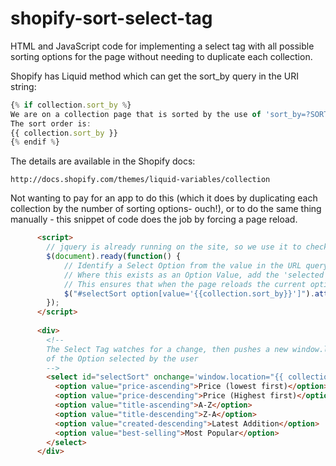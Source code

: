 shopify-sort-select-tag
=======================

HTML and JavaScript code for implementing a select tag with all possible sorting options for the page without needing to duplicate each collection.

Shopify has Liquid method which can get the sort_by query in the URI string:

``` javascript
{% if collection.sort_by %}
We are on a collection page that is sorted by the use of 'sort_by=?SORT-ORDER' in the URL.
The sort order is:
{{ collection.sort_by }}
{% endif %}
```
The details are available in the Shopify docs:
```
http://docs.shopify.com/themes/liquid-variables/collection
```

Not wanting to pay for an app to do this (which it does by duplicating each collection by the number of sorting options- ouch!), or to do the same thing manually - this snippet of code does the job by forcing a page reload.

```html
      <script>
        // jquery is already running on the site, so we use it to check the document is ready
        $(document).ready(function() {
            // Identify a Select Option from the value in the URL query text
            // Where this exists as an Option Value, add the 'selected' attribute to the Option
            // This ensures that when the page reloads the current option will be showing
            $("#selectSort option[value='{{collection.sort_by}}']").attr('selected', true);
        });
      </script>
    
      <div>
        <!-- 
        The Select Tag watches for a change, then pushes a new window.location using the value
        of the Option selected by the user
        -->
        <select id="selectSort" onchange='window.location="{{ collection.url }}?sort_by=" + this.value'>
          <option value="price-ascending">Price (lowest first)</option>
          <option value="price-descending">Price (Highest first)</option>
          <option value="title-ascending">A-Z</option>
          <option value="title-descending">Z-A</option>
          <option value="created-descending">Latest Addition</option>
          <option value="best-selling">Most Popular</option>
        </select>
      </div>
```
